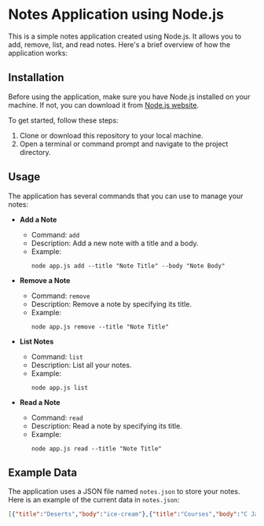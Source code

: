 # Notes Application using Node.js

This is a simple notes application created using Node.js. It allows you to add, remove, list, and read notes. Here's a brief overview of how the application works:

## Installation

Before using the application, make sure you have Node.js installed on your machine. If not, you can download it from [Node.js website](https://nodejs.org/).

To get started, follow these steps:

1. Clone or download this repository to your local machine.
2. Open a terminal or command prompt and navigate to the project directory.

## Usage

The application has several commands that you can use to manage your notes:

- **Add a Note**
  - Command: `add`
  - Description: Add a new note with a title and a body.
  - Example:
    ```
    node app.js add --title "Note Title" --body "Note Body"
    ```

- **Remove a Note**
  - Command: `remove`
  - Description: Remove a note by specifying its title.
  - Example:
    ```
    node app.js remove --title "Note Title"
    ```

- **List Notes**
  - Command: `list`
  - Description: List all your notes.
  - Example:
    ```
    node app.js list
    ```

- **Read a Note**
  - Command: `read`
  - Description: Read a note by specifying its title.
  - Example:
    ```
    node app.js read --title "Note Title"
    ```

## Example Data

The application uses a JSON file named `notes.json` to store your notes. Here is an example of the current data in `notes.json`:

```json
[{"title":"Deserts","body":"ice-cream"},{"title":"Courses","body":"C Java JS NodeJS"},{"title":"Groceries","body":"Shampoo, Oil, Facewash"},{"title":"D","body":"t"}]
